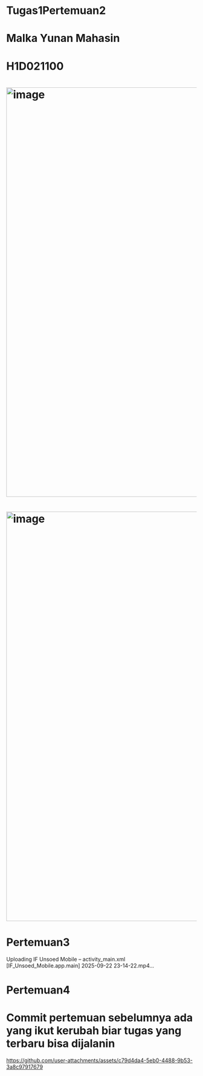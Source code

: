 # Tugas1Pertemuan2
# Malka Yunan Mahasin
# H1D021100 
# <img width="1920" height="1080" alt="image" src="https://github.com/user-attachments/assets/59a21d95-d411-4c06-8551-1ca0acdab549" /> 
# <img width="1920" height="1080" alt="image" src="https://github.com/user-attachments/assets/c44feb68-c9d7-44eb-a596-4ad9d1f838d5" />

# Pertemuan3
Uploading IF Unsoed Mobile – activity_main.xml [IF_Unsoed_Mobile.app.main] 2025-09-22 23-14-22.mp4…

# Pertemuan4 
# Commit pertemuan sebelumnya ada yang ikut kerubah biar tugas yang terbaru bisa dijalanin
https://github.com/user-attachments/assets/c79d4da4-5eb0-4488-9b53-3a8c97917679



